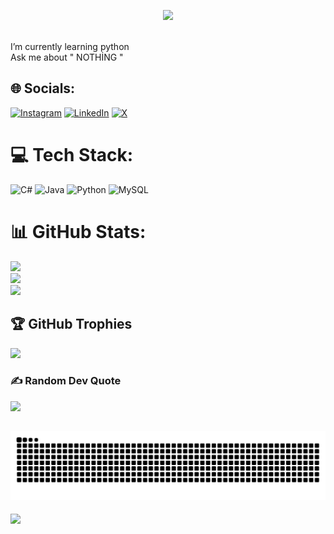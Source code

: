 
<p align="center"><img src="https://i.imgur.com/A6bWGFl.gif"/>


<br> I’m currently learning python<br> Ask me about  " NOTHİNG "<br> 


## 🌐 Socials:
[![Instagram](https://img.shields.io/badge/Instagram-%23E4405F.svg?logo=Instagram&logoColor=white)](https://instagram.com/ziya_ekizz) [![LinkedIn](https://img.shields.io/badge/LinkedIn-%230077B5.svg?logo=linkedin&logoColor=white)](https://linkedin.com/in/ziyaekiz) [![X](https://img.shields.io/badge/X-black.svg?logo=X&logoColor=white)](https://x.com/Z1ya4) 

# 💻 Tech Stack:
![C#](https://img.shields.io/badge/c%23-%23239120.svg?style=for-the-badge&logo=csharp&logoColor=white) ![Java](https://img.shields.io/badge/java-%23ED8B00.svg?style=for-the-badge&logo=openjdk&logoColor=white) ![Python](https://img.shields.io/badge/python-3670A0?style=for-the-badge&logo=python&logoColor=ffdd54) ![MySQL](https://img.shields.io/badge/mysql-4479A1.svg?style=for-the-badge&logo=mysql&logoColor=white)
# 📊 GitHub Stats:
![](https://github-readme-stats.vercel.app/api?username=ZiyaEkiz&theme=vision-friendly-dark&hide_border=false&include_all_commits=true&count_private=true)<br/>
![](https://github-readme-streak-stats.herokuapp.com/?user=ZiyaEkiz&theme=vision-friendly-dark&hide_border=false)<br/>
![](https://github-readme-stats.vercel.app/api/top-langs/?username=ZiyaEkiz&theme=vision-friendly-dark&hide_border=false&include_all_commits=true&count_private=true&layout=compact)

## 🏆 GitHub Trophies
![](https://github-profile-trophy.vercel.app/?username=ZiyaEkiz&theme=onedark&no-frame=true&no-bg=true&margin-w=4)

### ✍️ Random Dev Quote
![](https://quotes-github-readme.vercel.app/api?type=horizontal&theme=dark)

![](https://github.com/BEPb/BEPb/raw/output/github-contribution-grid-snake.svg)
---
[![](https://visitcount.itsvg.in/api?id=ZiyaEkiz&icon=0&color=0)](https://visitcount.itsvg.in)

<!-- Proudly created with GPRM ( https://gprm.itsvg.in ) -->
